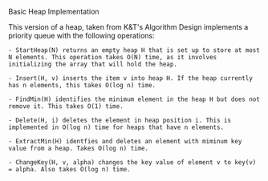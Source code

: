 Basic Heap Implementation

This version of a heap, taken from K&T's Algorithm Design implements a priority queue with the following operations:

    - StartHeap(N) returns an empty heap H that is set up to store at most N elements. This operation takes O(N) time, as it involves initializing the array that will hold the heap.

    - Insert(H, v) inserts the item v into heap H. If the heap currently has n elements, this takes O(log n) time.

    - FindMin(H) identifies the minimum element in the heap H but does not remove it. This takes O(1) time.

    - Delete(H, i) deletes the element in heap position i. This is implemented in O(log n) time for heaps that have n elements.

    - ExtractMin(H) identfies and deletes an element with miminum key value from a heap. Takes O(log n) time. 

    - ChangeKey(H, v, alpha) changes the key value of element v to key(v) = alpha. Also takes O(log n) time.
